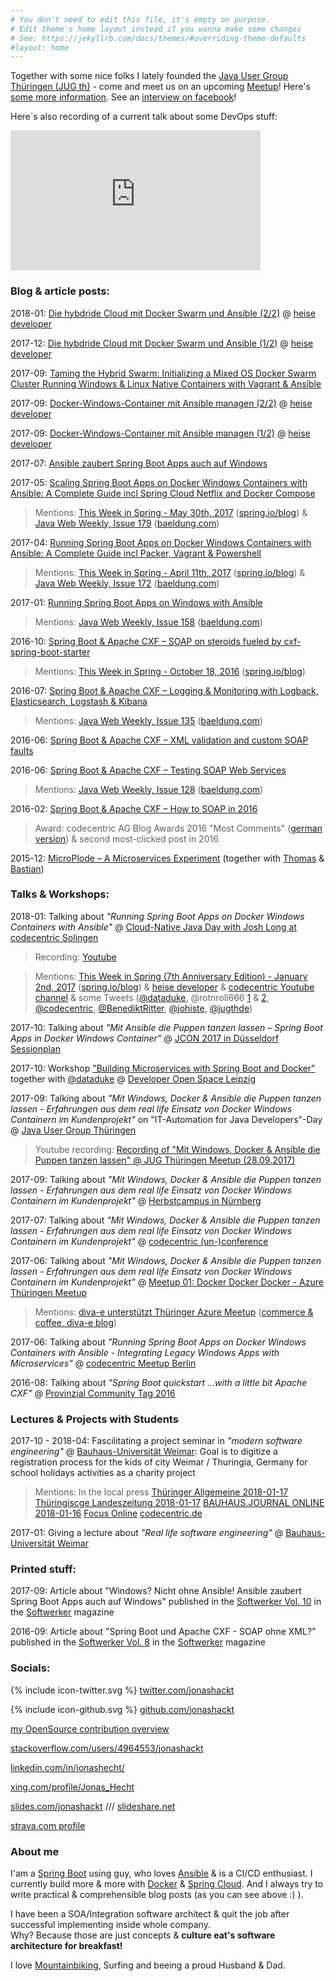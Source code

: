 ```yaml
---
# You don't need to edit this file, it's empty on purpose.
# Edit theme's home layout instead if you wanna make some changes
# See: https://jekyllrb.com/docs/themes/#overriding-theme-defaults
#layout: home
---
```


Together with some nice folks I lately founded the [Java User Group Thüringen (JUG th)](https://twitter.com/jug_th) - come and meet us on an upcoming [Meetup](https://www.meetup.com/de-DE/jug_th/)! Here's [some more information](http://slides.com/jonashackt/jug_th#/). See an [interview on facebook](https://www.facebook.com/ITnetThueringen/videos/1187163134727424/)!

Here´s also recording of a current talk about some DevOps stuff: 

<iframe width="400" height="224" src="https://www.youtube.com/embed/9F-qC2XFyAE" frameborder="0" allow="autoplay; encrypted-media" allowfullscreen></iframe>

### Blog & article posts:

2018-01: [Die hybdride Cloud mit Docker Swarm und Ansible (2/2)](https://www.heise.de/developer/artikel/Die-hybride-Cloud-mit-Docker-Swarm-und-Ansible-2-2-3929312.html) @ [heise developer](https://www.heise.de/developer/)

2017-12: [Die hybdride Cloud mit Docker Swarm und Ansible (1/2)](https://www.heise.de/developer/artikel/Die-hybdride-Cloud-mit-Docker-Swarm-und-Ansible-Teil-1-3894131.html) @ [heise developer](https://www.heise.de/developer/)

2017-09: [Taming the Hybrid Swarm: Initializing a Mixed OS Docker Swarm Cluster Running Windows & Linux Native Containers with Vagrant & Ansible](https://blog.codecentric.de/en/2017/09/taming-hybrid-swarm-init-mixed-os-docker-swarm-vagrant-ansible/)

2017-09: [Docker-Windows-Container mit Ansible managen (2/2)](https://www.heise.de/developer/artikel/Docker-Windows-Container-mit-Ansible-managen-2-2-3838642.html) @ [heise developer](https://www.heise.de/developer/)

2017-09: [Docker-Windows-Container mit Ansible managen (1/2)](https://www.heise.de/developer/artikel/Docker-Windows-Container-mit-Ansible-managen-1-2-3824736.html) @ [heise developer](https://www.heise.de/developer/)

2017-07: [Ansible zaubert Spring Boot Apps auch auf Windows](https://blog.codecentric.de/2017/07/ansible-windows-spring-boot/)

2017-05: [Scaling Spring Boot Apps on Docker Windows Containers with Ansible: A Complete Guide incl Spring Cloud Netflix and Docker Compose](https://blog.codecentric.de/en/2017/05/ansible-docker-windows-containers-scaling-spring-cloud-netflix-docker-compose/)

> Mentions: [This Week in Spring - May 30th, 2017](https://spring.io/blog/2017/05/30/this-week-in-spring-may-30th-2017) ([spring.io/blog](https://spring.io/blog)) & [Java Web Weekly, Issue 179](http://www.baeldung.com/java-web-weekly-179) ([baeldung.com](http://www.baeldung.com/category/weekly-review/))

2017-04: [Running Spring Boot Apps on Docker Windows Containers with Ansible: A Complete Guide incl Packer, Vagrant & Powershell](https://blog.codecentric.de/en/2017/04/ansible-docker-windows-containers-spring-boot/)
> Mentions: [This Week in Spring - April 11th, 2017](https://spring.io/blog/2017/04/11/this-week-in-spring-april-11th-2017) ([spring.io/blog](https://spring.io/blog)) & [Java Web Weekly, Issue 172](http://www.baeldung.com/java-web-weekly-172) ([baeldung.com](http://www.baeldung.com/category/weekly-review/))

2017-01: [Running Spring Boot Apps on Windows with Ansible](https://blog.codecentric.de/en/2017/01/ansible-windows-spring-boot/)

> Mentions: [Java Web Weekly, Issue 158](http://www.baeldung.com/java-web-weekly-158) ([baeldung.com](http://www.baeldung.com/category/weekly-review/))

2016-10: [Spring Boot & Apache CXF – SOAP on steroids fueled by cxf-spring-boot-starter](https://blog.codecentric.de/en/2016/10/spring-boot-apache-cxf-spring-boot-starter/)

> Mentions: [This Week in Spring - October 18, 2016](https://spring.io/blog/2016/10/18/this-week-in-spring-october-18-2016) ([spring.io/blog](https://spring.io/blog))

2016-07: [Spring Boot & Apache CXF – Logging & Monitoring with Logback, Elasticsearch, Logstash & Kibana](https://blog.codecentric.de/en/2016/07/spring-boot-apache-cxf-logging-monitoring-logback-elasticsearch-logstash-kibana/)

> Mentions: [Java Web Weekly, Issue 135](http://www.baeldung.com/java-web-weekly-135) ([baeldung.com](http://www.baeldung.com/category/weekly-review/))

2016-06: [Spring Boot & Apache CXF – XML validation and custom SOAP faults](https://blog.codecentric.de/en/2016/06/spring-boot-apache-cxf-xml-validation-custom-soap-faults/)

2016-06: [Spring Boot & Apache CXF – Testing SOAP Web Services](https://blog.codecentric.de/en/2016/06/spring-boot-apache-cxf-testing-soap-webservices/)

> Mentions: [Java Web Weekly, Issue 128](http://www.baeldung.com/java-web-weekly-128) ([baeldung.com](http://www.baeldung.com/category/weekly-review/))

2016-02: [Spring Boot & Apache CXF – How to SOAP in 2016](https://blog.codecentric.de/en/2016/02/spring-boot-apache-cxf/)

> Award: codecentric AG Blog Awards 2016 "Most Comments" ([german version](https://blog.codecentric.de/2016/02/spring-boot-apache-cxf/)) & second most-clicked post in 2016

2015-12: [MicroPlode – A Microservices Experiment](https://blog.codecentric.de/en/2015/12/microplode-microservices-dialogue/) (together with [Thomas](https://twitter.com/sgTom42) & [Bastian](https://twitter.com/bastiankrol))


### Talks & Workshops:

2018-01: Talking about *"Running Spring Boot Apps on Docker Windows Containers with Ansible"* @ [Cloud-Native Java Day with Josh Long at codecentric Solingen](https://www.codecentric.de/2017/11/30/cloud-native-java-day-spring-rockstar-josh-long/)

> Recording: [Youtube](https://youtu.be/9F-qC2XFyAE)

> Mentions: [This Week in Spring (7th Anniversary Edition) - January 2nd, 2017](https://spring.io/blog/2018/01/03/this-week-in-spring-7th-anniversary-edition-january-2nd-2017) ([spring.io/blog](https://spring.io/blog)) & [heise developer](https://www.heise.de/developer/termine/Cloud-Native-Java-Day-mit-Josh-Long-3906835.html) & [codecentric Youtube channel](https://www.youtube.com/watch?v=4RNIBaoGzQ0) & some Tweets ([@dataduke](https://twitter.com/dataduke/status/951754829323489280), @rotnroll666 [1](https://twitter.com/rotnroll666/status/951774165408903168) & [2](https://twitter.com/rotnroll666/status/951963088412176384), [@codecentric](https://twitter.com/codecentric/status/951854765641752576), [@BenediktRitter](https://twitter.com/BenediktRitter/status/951751220015792128), [@johiste](https://twitter.com/joshiste/status/951908582429220864), [@jugthde](https://twitter.com/jugthde/status/951858275473031169))

2017-10: Talking about *"Mit Ansible die Puppen tanzen lassen – Spring Boot Apps in Docker Windows Container"* @ [JCON 2017 in Düsseldorf](http://jcon.one/de/) [Sessionplan](https://jcon.xdev.cloud/)

2017-10: Workshop ["Building Microservices with Spring Boot and Docker"](https://devopenspace.de/#workshops) together with [@dataduke](https://twitter.com/dataduke) @ [Developer Open Space Leipzig](https://devopenspace.de/)

2017-09: Talking about *"Mit Windows, Docker & Ansible die Puppen tanzen lassen - Erfahrungen aus dem real life Einsatz von Docker Windows Containern im Kundenprojekt"* on "IT-Automation for Java Developers"-Day @ [Java User Group Thüringen](https://www.meetup.com/de-DE/jugthde/events/241399678/)

> Youtube recording: [Recording of "Mit Windows, Docker & Ansible die Puppen tanzen lassen" @ JUG Thüringen Meetup (28.09.2017)](https://www.youtube.com/watch?list=PLb4QXLP-7D3rMVC_vQL86G9m-ai94wV07&v=n0fcOmSeaBQ)

2017-09: Talking about *"Mit Windows, Docker & Ansible die Puppen tanzen lassen - Erfahrungen aus dem real life Einsatz von Docker Windows Containern im Kundenprojekt"* @ [Herbstcampus in Nürnberg](https://www.herbstcampus.de/veranstaltung-5909-mit-ansible-die-puppen-tanzen-lassen-%E2%80%93-spring-boot-apps-in-docker-windows-containern.html?id=5909)

2017-07: Talking about *"Mit Windows, Docker & Ansible die Puppen tanzen lassen - Erfahrungen aus dem real life Einsatz von Docker Windows Containern im Kundenprojekt"* @ [codecentric (un-)conference](https://www.codecentric.de/2017/07/06/die-erste-codecentric-unconf-war-ein-voller-erfolg/)

2017-06: Talking about *"Mit Windows, Docker & Ansible die Puppen tanzen lassen - Erfahrungen aus dem real life Einsatz von Docker Windows Containern im Kundenprojekt"* @ [Meetup 01: Docker Docker Docker - Azure Thüringen Meetup](https://www.meetup.com/de-DE/Azure-Thueringen-Meetup/events/239034049/)

> Mentions: [diva-e unterstützt Thüringer Azure Meetup](http://commerce-and-coffee.de/diva-e-unterstuetzt-thueringer-azure-meetup/) ([commerce & coffee, diva-e blog](http://commerce-and-coffee.de))

2017-06: Talking about *"Running Spring Boot Apps on Docker Windows Containers with Ansible - Integrating Legacy Windows Apps with Microservices"* @ [codecentric Meetup Berlin](https://www.meetup.com/de-DE/codecentric-Berlin/events/238644774/)

2016-08: Talking about *"Spring Boot quickstart ...with a little bit Apache CXF"* @ [Provinzial Community Tag 2016](https://www.slideshare.net/JonasHecht1/spring-boot-quickstart)


### Lectures & Projects with Students 

2017-10 - 2018-04: Fascilitating a project seminar in *"modern software engineering"* @ [Bauhaus-Universität Weimar](https://www.uni-weimar.de/de/medien/professuren/intelligente-softwaresysteme/): Goal is to digitize a registration process for the kids of city Weimar / Thuringia, Germany for school holidays activities as a charity project

> Mentions: In the local press [Thüringer Allgemeine 2018-01-17](http://www.thueringer-allgemeine.de/web/zgt/suche/detail/-/specific/Lange-Schlange-im-Kinderbuero-war-der-Ausloeser-168601916) [Thüringiscge Landeszeitung 2018-01-17](http://weimar.tlz.de/web/weimar/startseite/detail/-/specific/Lange-Schlange-im-Kinderbuero-war-der-Ausloeser-168601916) [BAUHAUS.JOURNAL ONLINE 2018-01-16](https://www.uni-weimar.de/de/universitaet/aktuell/bauhausjournal-online/titel/projektpraesentation-medieninformatik-studierende-entwickeln-online-anmeldung-fuer-weimarer-ferienpas-1/) [Focus Online](https://www.focus.de/regional/thueringen/bauhaus-universitaet-weimar-meldung-vom-16-01-2018_id_8309726.html) [codecentric.de](https://www.codecentric.de/2018/01/17/schoenere-ferien-dank-digitalisierung/)

2017-01: Giving a lecture about *"Real life software engineering"* @ [Bauhaus-Universität Weimar](https://www.uni-weimar.de/de/medien/professuren/intelligente-softwaresysteme/)



### Printed stuff:

2017-09: Article about "Windows? Nicht ohne Ansible! Ansible zaubert Spring Boot Apps auch auf Windows" published in the [Softwerker Vol. 10](https://www.codecentric.de/2017/09/11/der-softwerker-vol-10-ist-fertig/) in the [Softwerker](https://www.codecentric.de/wissen/softwerker/) magazine 

2016-09: Article about "Spring Boot und Apache CXF - SOAP ohne XML?" published in the [Softwerker Vol. 8](https://www.codecentric.de/2016/09/09/softwerker-vol-8-ist-da/) in the [Softwerker](https://www.codecentric.de/wissen/softwerker/) magazine


### Socials:
<span class="icon icon--github">{% include icon-twitter.svg %}</span> [twitter.com/jonashackt](https://twitter.com/jonashackt) 

<span class="icon icon--github">{% include icon-github.svg %}</span> [github.com/jonashackt](https://github.com/jonashackt)

[my OpenSource contribution overview](https://opensourcecontributo.rs/user/jonashackt)

[stackoverflow.com/users/4964553/jonashackt](http://stackoverflow.com/users/4964553/jonashackt)

[linkedin.com/in/jonashecht/](https://www.linkedin.com/in/jonashecht/)

[xing.com/profile/Jonas_Hecht](https://www.xing.com/profile/Jonas_Hecht)

[slides.com/jonashackt](https://slides.com/jonashackt) /// [slideshare.net](https://www.slideshare.net/JonasHecht1)

[strava.com profile](https://www.strava.com/athletes/16787462)

### About me

I'am a [Spring Boot](https://projects.spring.io/spring-boot/) using guy, who loves [Ansible](https://www.ansible.com/) & is a CI/CD enthusiast. 
I currently build more & more with [Docker](https://www.docker.com/) & [Spring Cloud](http://projects.spring.io/spring-cloud/). And I always try to write practical & comprehensible blog posts (as you can see above :) ).

I have been a SOA/Integration software architect & quit the job after successful implementing inside whole company.  
Why? Because those are just concepts & __culture eat's software architecture for breakfast!__

I love [Mountainbiking](https://youtu.be/JT98n6IDQSI), Surfing and beeing a proud Husband & Dad.
